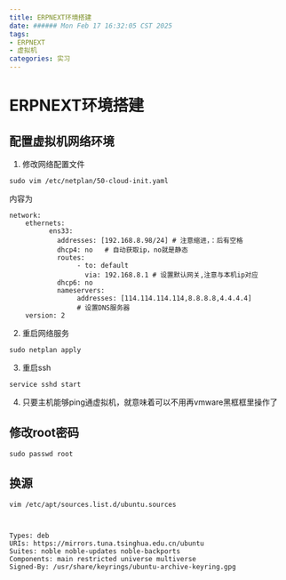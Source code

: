 ```yaml
---
title: ERPNEXT环境搭建
date: ###### Mon Feb 17 16:32:05 CST 2025
tags: 
- ERPNEXT
- 虚拟机
categories: 实习
---
```

# ERPNEXT环境搭建
## 配置虚拟机网络环境
1. 修改网络配置文件
```
sudo vim /etc/netplan/50-cloud-init.yaml
```
内容为
```
network:
    ethernets:
          ens33:
            addresses: [192.168.8.98/24] # 注意缩进，：后有空格
            dhcp4: no   # 自动获取ip，no就是静态
            routes:
                 - to: default
                   via: 192.168.8.1 # 设置默认网关,注意与本机ip对应
            dhcp6: no
            nameservers:
                 addresses: [114.114.114.114,8.8.8.8,4.4.4.4]
                 # 设置DNS服务器
    version: 2

```
2. 重启网络服务
```
sudo netplan apply
```
3. 重启ssh
```
service sshd start

```
4. 只要主机能够ping通虚拟机，就意味着可以不用再vmware黑框框里操作了

## 修改root密码
```
sudo passwd root
```

## 换源
```
vim /etc/apt/sources.list.d/ubuntu.sources



Types: deb
URIs: https://mirrors.tuna.tsinghua.edu.cn/ubuntu
Suites: noble noble-updates noble-backports
Components: main restricted universe multiverse
Signed-By: /usr/share/keyrings/ubuntu-archive-keyring.gpg

```